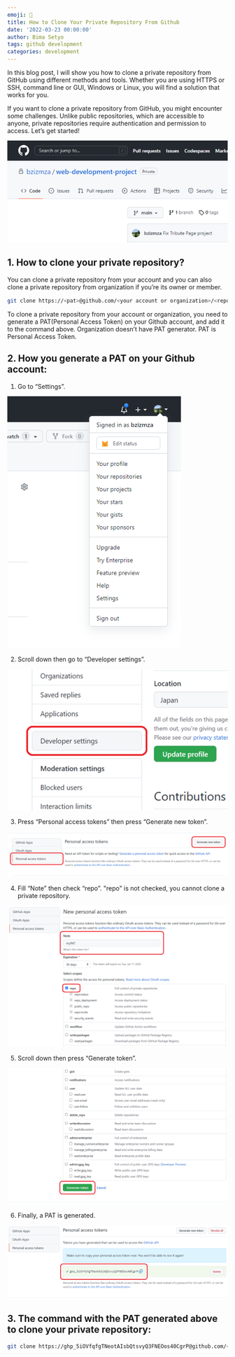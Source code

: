 ```yaml
---
emoji: 🔐
title: How to Clone Your Private Repository From Github
date: '2022-03-23 00:00:00'
author: Bima Setyo
tags: github development
categories: development
---
```


In this blog post, I will show you how to clone a private repository from GitHub using different methods and tools. Whether you are using HTTPS or SSH, command line or GUI, Windows or Linux, you will find a solution that works for you.

If you want to clone a private repository from GitHub, you might encounter some challenges. Unlike public repositories, which are accessible to anyone, private repositories require authentication and permission to access. Let’s get started!

![GitHub Repository](1-github-repository.png)

## 1. How to clone your private repository?

You can clone a private repository from your account and you can also clone a private repository from organization if you’re its owner or member.

```bash
git clone https://<pat>@github.com/<your account or organization>/<repo>.git
```

To clone a private repository from your account or organization, you need to generate a PAT(Personal Access Token) on your Github account, and add it to the command above. Organization doesn’t have PAT generator. PAT is Personal Access Token.

## 2. How you generate a PAT on your Github account:

1. Go to “Settings”.

![Settings](1-settings.png)

2. Scroll down then go to “Developer settings”.

![Developer Settings](1-developer-settings.png)

3. Press “Personal access tokens” then press “Generate new token”.

![Generate New Token](1-generate-new-token.png)

4. Fill “Note” then check “repo”. "repo" is not checked, you cannot clone a private repository.

![Repo](1-repo.png)

5. Scroll down then press “Generate token”.

![Generate Token](1-generate-token.png)

6. Finally, a PAT is generated.

![PAT](1-pat.png)

## 3. The command with the PAT generated above to clone your private repository:

```bash
git clone https://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@github.com/<your account or organization>/<repo>.git
```

```toc

```
